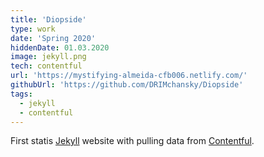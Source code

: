 ```yaml
---
title: 'Diopside'
type: work
date: 'Spring 2020'
hiddenDate: 01.03.2020
image: jekyll.png
tech: contentful
url: 'https://mystifying-almeida-cfb006.netlify.com/'
githubUrl: 'https://github.com/DRIMchansky/Diopside'
tags:
  - jekyll
  - contentful
---
```


First statis [Jekyll](https://jekyllrb.com/) website with pulling data from [Contentful](https://www.contentful.com/).
